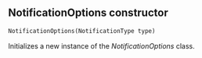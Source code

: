 ## NotificationOptions constructor

```txt
NotificationOptions(NotificationType type)
```

Initializes a new instance of the *NotificationOptions* class.
